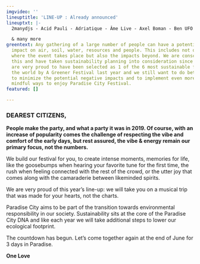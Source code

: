 ```yaml
---
imgvideo: ''
lineuptitle: 'LINE-UP : Already announced'
lineuptxt: |-
  2manydjs - Acid Pauli - Adriatique - Âme Live - Axel Boman - Ben UFO - Ceephax Acid Crew Live - Charlotte Adigéry - Courtesy - Dan Shake - Edward - Hunee - Innellea Live - Jaguar Jaguar - Kalabrese & Rumpelorchester - Kerri Chandler - KiNK Live - Kruder & Dorfmeister - Leafar Legov Live - Levon Vincent - Lola Haro - Map.ache Live - Max Cooper Live - Mézigue - Move D - Mr. G Live - Nico Morano - Or:la - Ry X & Frank Wiedemann present Howling - Trikk - Vril Live

  & many more
greentext: Any gathering of a large number of people can have a potential negative
  impact on air, soil, water, resources and people. This includes not only the location
  where the event takes place but also the impacts beyond. We are conscious about
  this and have taken sustainability planning into consideration since day one. We
  are very proud to have been selected as 1 of the 6 most sustainable festivals in
  the world by A Greener Festival last year and we still want to do better. We promise
  to minimize the potential negative impacts and to implement even more ecologically
  mindful ways to enjoy Paradise City Festival.
featured: []

---
```

### DEAREST CITIZENS,

**People make the party, and what a party it was in 2019. Of course, with an increase of popularity comes the challenge of respecting the vibe and comfort of the early days, but rest assured, the vibe & energy remain our primary focus, not the numbers.**

We build our festival for you, to create intense moments, memories for life, like the goosebumps when hearing your favorite tune for the first time, the rush when feeling connected with the rest of the crowd, or the utter joy that comes along with the camaraderie between likeminded spirits.

We are very proud of this year’s line-up: we will take you on a musical trip that was made for your hearts, not the charts.

Paradise City aims to be part of the transition towards environmental responsibility in our society. Sustainability sits at the core of the Paradise City DNA and like each year we will take additional steps to lower our ecological footprint.

The countdown has begun. Let’s come together again at the end of June for 3 days in Paradise.

**One Love**